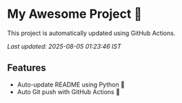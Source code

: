 # My Awesome Project 🚀

This project is automatically updated using GitHub Actions.

_Last updated: 2025-08-05 01:23:46 IST_

## Features
- Auto-update README using Python 🐍
- Auto Git push with GitHub Actions 🤖
